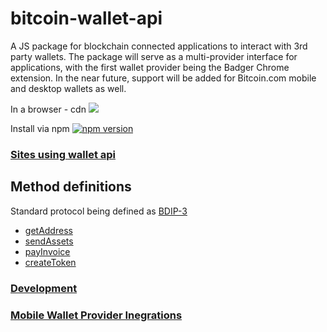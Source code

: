 # bitcoin-wallet-api

A JS package for blockchain connected applications to interact with 3rd party wallets. The package will serve as a multi-provider interface for applications, with the first wallet provider being the Badger Chrome extension. In the near future, support will be added for Bitcoin.com mobile and desktop wallets as well.

In a browser - cdn [![](https://data.jsdelivr.com/v1/package/npm/bitcoin-wallet-api/badge)](https://www.jsdelivr.com/package/npm/bitcoin-wallet-api)

Install via npm [![npm version](https://badge.fury.io/js/bitcoin-wallet-api.svg)](https://badge.fury.io/js/bitcoin-wallet-api)

### [Sites using wallet api](docs/sites.md)

## Method definitions
Standard protocol being defined as [BDIP-3](https://github.com/nickfujita/BDIPs/blob/wallet-api/BDIPs/bdip-3.md)

- [getAddress](/docs/methods/getAddress.md)
- [sendAssets](/docs/methods/sendAssets.md)
- [payInvoice](/docs/methods/payInvoice.md)
- [createToken](/docs/methods/createToken.md)

### [Development](/docs/walletApiDevelopment.md)

### [Mobile Wallet Provider Inegrations](/docs/mobile.md)
